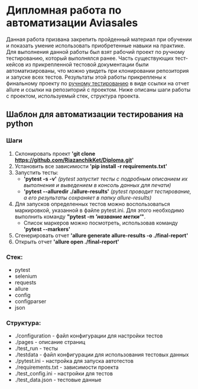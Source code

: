# Дипломная работа по автоматизации Aviasales
Данная работа призвана закрепить пройденный материал при обучении и показать умение использовать приобретенные навыки на практике. Для выполнения данной работы был взят рабочий проект по ручному тестированию, который выполнялся ранее. Часть существующих тест-кейсов из прикрепленной тестовой документации были автоматизированы, что можно увидеть при клонировании репозитория и запуске всех тестов.
Результаты этой работы прикреплены к финальному проекту по [ручному тестированию](https://riazanchik.yonote.ru/share/4340744f-a968-4f86-930c-50b9ab3c0e8f) в виде ссылки на отчет allure и ссылки на репозиторий с проектом.
Ниже описаны шаги работы с проектом, используемый стек, структура проекта.

## Шаблон для автоматизации тестирования на python

### Шаги
1. Склонировать проект **'git clone https://github.com/RiazanchikKet/Diploma.git'**
2. Установить все зависимости **'pip install -r requirements.txt'**
3. Запустить тесты:
   - **'pytest -s -v'** *(pytest запустит тесты с подробным описанием их выполнения и выведением в консоль данных для печати)*
   - **'pytest --alluredir ./allure-results'** *(pytest проводит тестирование, а его результаты сохраняет в папку allure-results)*
4. Для запусков определенных тестов можно воспользоваться маркировкой, указанной в файле pytest.ini. Для этого необходимо выполнить команду **"pytest -m *'название метки'*"**.
   - Список маркеров можно посмотреть, использовав команду **'pytest --markers'**
5. Сгенерировать отчет **'allure generate allure-results -o ./final-report'**
6. Открыть отчет **'allure open ./final-report'**

### Стек:
- pytest
- selenium
- requests
- allure
- config
- configparser
- json

### Структура:
- ./configuration - файл конфигурации для настройки тестов
- ./pages - описание страниц
- ./test_run - тесты
- ./testdata - файл конфигурации для использования тестовых данных
- ./pytest.ini - настройка для запуска автотестов
- ./requirements.txt - зависимости проекта
- ./test_config.ini - настройки для тестов
- ./test_data.json - тестовые данные

